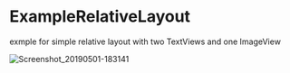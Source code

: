 # ExampleRelativeLayout
exmple for simple relative layout with two TextViews and one ImageView

![Screenshot_20190501-183141](https://user-images.githubusercontent.com/33417968/57025417-be1fb800-6c3f-11e9-82d7-ab0844e5ddd4.png)

